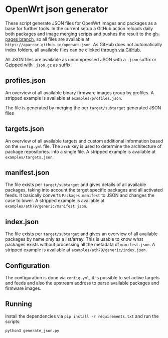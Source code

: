 # OpenWrt json generator

These script generate JSON files for OpenWrt images and packages as a base for
further tools.  In the current setup a GitHub action reloads daily both packages
and image merging scripts and pushes the result to the [gh-pages
branch][gh-pages], so all files are available at
`https://aparcar.github.io/openwrt-json`. As GitHub does not automatically index
folders, all available files can be clicked [through via GitHub][gh-pages].

All JSON files are available as uncompressed JSON with a `.json` suffix or
Gzipped with `.json.gz` as suffix.

[gh-pages]: https://github.com/aparcar/openwrt-json/tree/gh-pages

## profiles.json

An overview of all available binary firmware images group by profiles. A
stripped example is available at `examples/profiles.json`.

The file is generated by merging the per `target/subtarget` generated JSON files

## targets.json

An overview of all available targets and custom additional information based on
the `config.yml` file. The `arch` key is used to determine the architecture of
package repositories. into a single file. A stripped example is available at
`examples/targets.json`.

## manifest.json

The file exists per `target/subtarget` and gives details of all available
packages, taking into account the target specific packages and all activated
feeds. It basically converts `Packages.manifest` to JSON and changes the case to
lower. A stripped example is available at
`examples/ath79/generic/manifest.json`.

## index.json

The file exists per `target/subtarget` and gives an overview of all available
packages by name only as a list/array. This is usable to know what packages
exists without processing all the metadata of `manifest.json`. A stripped
example is available at `examples/ath79/generic/index.json`.

## Configuration

The configuration is done via `config.yml`, it is possible to set active targets
and feeds and also the upstream address to parse available packages and firmware
images.

## Running

Install the dependencies via `pip install -r requirements.txt` and run the
scripts:

```shell
python3 generate_json.py
```